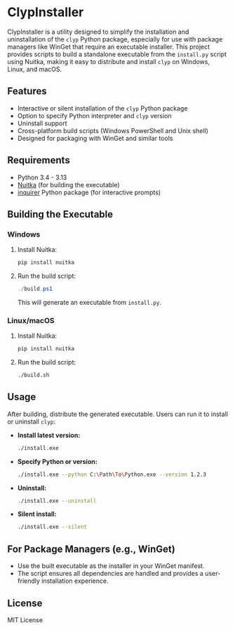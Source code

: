 # ClypInstaller

ClypInstaller is a utility designed to simplify the installation and uninstallation of the `clyp` Python package, especially for use with package managers like WinGet that require an executable installer. This project provides scripts to build a standalone executable from the `install.py` script using Nuitka, making it easy to distribute and install `clyp` on Windows, Linux, and macOS.

## Features
- Interactive or silent installation of the `clyp` Python package
- Option to specify Python interpreter and `clyp` version
- Uninstall support
- Cross-platform build scripts (Windows PowerShell and Unix shell)
- Designed for packaging with WinGet and similar tools

## Requirements

- Python 3.4 - 3.13
- [Nuitka](https://nuitka.net/) (for building the executable)
- [inquirer](https://pypi.org/project/inquirer/) Python package (for interactive prompts)

## Building the Executable

### Windows

1. Install Nuitka:

   ```powershell
   pip install nuitka
   ```

2. Run the build script:
   ```powershell
   ./build.ps1
   ```
   This will generate an executable from `install.py`.

### Linux/macOS
1. Install Nuitka:
   ```sh
   pip install nuitka
   ```
2. Run the build script:
   ```sh
   ./build.sh
   ```

## Usage

After building, distribute the generated executable. Users can run it to install or uninstall `clyp`:

- **Install latest version:**
  ```sh
  ./install.exe
  ```
- **Specify Python or version:**
  ```sh
  ./install.exe --python C:\Path\To\Python.exe --version 1.2.3
  ```
- **Uninstall:**
  ```sh
  ./install.exe --uninstall
  ```
- **Silent install:**
  ```sh
  ./install.exe --silent
  ```

## For Package Managers (e.g., WinGet)
- Use the built executable as the installer in your WinGet manifest.
- The script ensures all dependencies are handled and provides a user-friendly installation experience.

## License
MIT License
